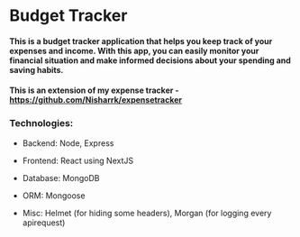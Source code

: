 # Budget Tracker

#### This is a budget tracker application that helps you keep track of your expenses and income. With this app, you can easily monitor your financial situation and make informed decisions about your spending and saving habits.

#### This is an extension of my expense tracker - https://github.com/Nisharrk/expensetracker

### Technologies:

- Backend: Node, Express

- Frontend: React using NextJS

- Database: MongoDB

- ORM: Mongoose

- Misc: Helmet (for hiding some headers), Morgan (for logging every apirequest)
